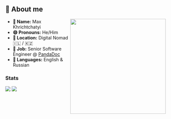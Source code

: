 

<h2>📌 About me </h2>

<div>
  <img src="https://avatars.githubusercontent.com/u/1884450?s=300&v=4" align="right" width="300">

  <ul>
    <li><b>👤 Name:</b> Max Khrichtchatyi</li>
    <li><b>😄 Pronouns:</b> He/Him</li>
    <li><b>📍 Location:</b> Digital Nomad 🇮🇱 / 🇰🇿 </li>
    <li><b>💼 Job:</b> Senior Software Engineer @ <a href="pandadoc.com">PandaDoc</a></li>
    <li><b>📣 Languages:</b> English & Russian</li>
  </ul>
  
</div>

### Stats

![](https://github.com/J0shu4B0y/github-stats/blob/master/generated/overview.svg)
![](https://github.com/J0shu4B0y/github-stats/blob/master/generated/languages.svg)

<!--
**J0shu4B0y/J0shu4B0y** is a ✨ _special_ ✨ repository because its `README.md` (this file) appears on your GitHub profile.

Here are some ideas to get you started:

- 🔭 I’m currently working on ...
- 🌱 I’m currently learning ...
- 👯 I’m looking to collaborate on ...
- 🤔 I’m looking for help with ...
- 💬 Ask me about ...
- 📫 How to reach me: ...
- 😄 Pronouns: ...
- ⚡ Fun fact: ...
-->
